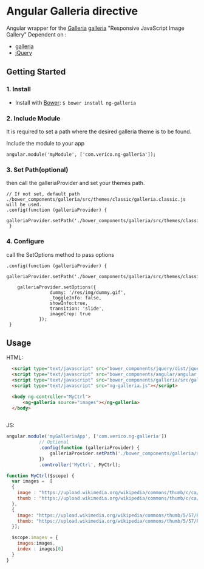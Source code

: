 
Angular Galleria directive
=================

Angular wrapper for the [Galleria] [galleria]  "Responsive JavaScript Image Gallery"
Dependent on :
* [galleria][Galleria]
* [jQuery][jquery]



Getting Started
---------------

### 1. Install
* Install with [Bower][bower]: `$ bower install ng-galleria`


### 2. Include Module
It is required to set a path where the desired galleria theme is to be found.

Include the module to your app

    angular.module('myModule', ['com.verico.ng-galleria']);


### 3. Set Path(optional)
then call the galleriaProvider and set your themes path. 

    // If not set, default path ./bower_components/galleria/src/themes/classic/galleria.classic.js will be used.
    .config(function (galleriaProvider) {
        galleriaProvider.setPath('./bower_components/galleria/src/themes/classic/galleria.classic.js');
     }
### 4. Configure 
call the SetOptions method to pass options

    .config(function (galleriaProvider) {
        galleriaProvider.setPath('./bower_components/galleria/src/themes/classic/galleria.classic.js');
        
        galleriaProvider.setOptions({
                    dummy: '/res/img/dummy.gif',
                    _toggleInfo: false,
                    showInfo:true,
                    transition: 'slide',
                    imageCrop: true
                });
     }

Usage
---------------


HTML:

```html
  <script type="text/javascript" src="bower_components/jquery/dist/jquery.min.js"></script>
  <script type="text/javascript" src="bower_components/angular/angular.min.js"></script>
  <script type="text/javascript" src="bower_components/galleria/src/galleria.js"></script>
  <script type="text/javascript" src="ng-galleria.js"></script>

  <body ng-controller="MyCtrl">
      <ng-galleria source="images"></ng-galleria>
  </body>
  
```

JS:

```javascript
angular.module('myGalleriaApp', ['com.verico.ng-galleria'])
            // Optional
            .config(function (galleriaProvider) {
                galleriaProvider.setPath('./bower_components/galleria/src/themes/classic/galleria.classic.js');
            })
            .controller('MyCtrl', MyCtrl);

function MyCtrl($scope) {
  var images =  [
  {
    image : "https://upload.wikimedia.org/wikipedia/commons/thumb/c/ca/AngularJS_logo.svg/250px-AngularJS_logo.svg.png",       // Image url
    thumb : "https://upload.wikimedia.org/wikipedia/commons/thumb/c/ca/AngularJS_logo.svg/250px-AngularJS_logo.svg.png"  // Thumb url
  },
  {
    image: "https://upload.wikimedia.org/wikipedia/commons/thumb/5/57/React.js_logo.svg/250px-React.js_logo.svg.png",
    thumb: "https://upload.wikimedia.org/wikipedia/commons/thumb/5/57/React.js_logo.svg/250px-React.js_logo.svg.png"
  }];

  $scope.images = {
    images:images,
    index : images[0]    
  }  
}


```
[galleria]: http://galleria.io/
[jQuery]: http://jquery.com/
[bower]: http://twitter.github.com/bower/
